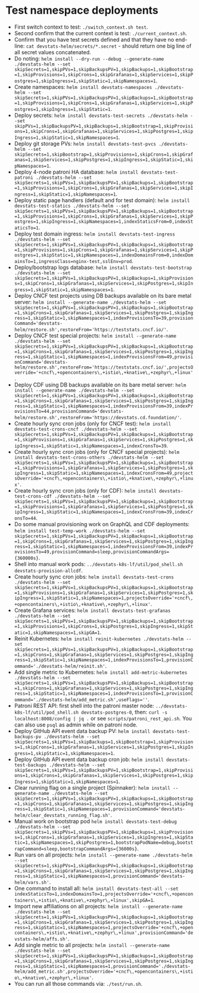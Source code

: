 # Test namespace deployments

- First switch context to test: `./switch_context.sh test`.
- Second confirm that the current context is test: `./current_context.sh`.
- Confirm that you have test secrets defined and that they have no end-line: `cat devstats-helm/secrets/*.secret` - should return one big line of all secret values concatenated.
- Do noting: `helm install --dry-run --debug --generate-name ./devstats-helm --set skipSecrets=1,skipPVs=1,skipBackupsPV=1,skipBackups=1,skipBootstrap=1,skipProvisions=1,skipCrons=1,skipGrafanas=1,skipServices=1,skipPostgres=1,skipIngress=1,skipStatic=1,skipNamespaces=1`.
- Create namespaces: `helm install devstats-namespaces ./devstats-helm --set skipSecrets=1,skipPVs=1,skipBackupsPV=1,skipBackups=1,skipBootstrap=1,skipProvisions=1,skipCrons=1,skipGrafanas=1,skipServices=1,skipPostgres=1,skipIngress=1,skipStatic=1`.
- Deploy secrets: `helm install devstats-test-secrets ./devstats-helm --set skipPVs=1,skipBackupsPV=1,skipBackups=1,skipBootstrap=1,skipProvisions=1,skipCrons=1,skipGrafanas=1,skipServices=1,skipPostgres=1,skipIngress=1,skipStatic=1,skipNamespaces=1`.
- Deploy git storage PVs: `helm install devstats-test-pvcs ./devstats-helm --set skipSecrets=1,skipBootstrap=1,skipProvisions=1,skipCrons=1,skipGrafanas=1,skipServices=1,skipPostgres=1,skipIngress=1,skipStatic=1,skipNamespaces=1`.
- Deploy 4-node patroni HA database: `helm install devstats-test-patroni ./devstats-helm --set skipSecrets=1,skipPVs=1,skipBackupsPV=1,skipBackups=1,skipBootstrap=1,skipProvisions=1,skipCrons=1,skipGrafanas=1,skipServices=1,skipIngress=1,skipStatic=1,skipNamespaces=1`.
- Deploy static page handlers (default and for test domain): `helm install devstats-test-statics ./devstats-helm --set skipSecrets=1,skipPVs=1,skipBackupsPV=1,skipBackups=1,skipBootstrap=1,skipProvisions=1,skipCrons=1,skipGrafanas=1,skipServices=1,skipPostgres=1,skipIngress=1,skipNamespaces=1,indexStaticsFrom=0,indexStaticsTo=1`.
- Deploy test domain ingress: `helm install devstats-test-ingress ./devstats-helm --set skipSecrets=1,skipPVs=1,skipBackupsPV=1,skipBackups=1,skipBootstrap=1,skipProvisions=1,skipCrons=1,skipGrafanas=1,skipServices=1,skipPostgres=1,skipStatic=1,skipNamespaces=1,indexDomainsFrom=0,indexDomainsTo=1,ingressClass=nginx-test,sslEnv=prod`.
- Deploy/bootstrap logs database: `helm install devstats-test-bootstrap ./devstats-helm --set skipSecrets=1,skipPVs=1,skipBackupsPV=1,skipBackups=1,skipProvisions=1,skipCrons=1,skipGrafanas=1,skipServices=1,skipPostgres=1,skipIngress=1,skipStatic=1,skipNamespaces=1`.
- Deploy CNCF test projects using DB backups available on its bare metal server: `helm install --generate-name ./devstats-helm --set skipSecrets=1,skipPVs=1,skipBackupsPV=1,skipBackups=1,skipBootstrap=1,skipCrons=1,skipGrafanas=1,skipServices=1,skipPostgres=1,skipIngress=1,skipStatic=1,skipNamespaces=1,indexProvisionsTo=39,provisionCommand='devstats-helm/restore.sh',restoreFrom='https://teststats.cncf.io/'`.
- Deploy CNCF test special projects: `helm install --generate-name ./devstats-helm --set skipSecrets=1,skipPVs=1,skipBackupsPV=1,skipBackups=1,skipBootstrap=1,skipCrons=1,skipGrafanas=1,skipServices=1,skipPostgres=1,skipIngress=1,skipStatic=1,skipNamespaces=1,indexProvisionsFrom=49,provisionCommand='devstats-helm/restore.sh',restoreFrom='https://teststats.cncf.io/',projectsOverride='+cncf\,+opencontainers\,+istio\,+knative\,+zephyr\,+linux'`.
- Deploy CDF using DB backups available on its bare metal server: `helm install --generate-name ./devstats-helm --set skipSecrets=1,skipPVs=1,skipBackupsPV=1,skipBackups=1,skipBootstrap=1,skipCrons=1,skipGrafanas=1,skipServices=1,skipPostgres=1,skipIngress=1,skipStatic=1,skipNamespaces=1,indexProvisionsFrom=39,indexProvisionsTo=44,provisionCommand='devstats-helm/restore.sh',restoreFrom='https://devstats.cd.foundation/'`.
- Create hourly sync cron jobs (only for CNCF test): `helm install devstats-test-crons-cncf ./devstats-helm --set skipSecrets=1,skipPVs=1,skipBackupsPV=1,skipBackups=1,skipBootstrap=1,skipProvisions=1,skipGrafanas=1,skipServices=1,skipPostgres=1,skipIngress=1,skipStatic=1,skipNamespaces=1,indexCronsTo=39`.
- Create hourly sync cron jobs (only for CNCF special projects): `helm install devstats-test-crons-others ./devstats-helm --set skipSecrets=1,skipPVs=1,skipBackupsPV=1,skipBackups=1,skipBootstrap=1,skipProvisions=1,skipGrafanas=1,skipServices=1,skipPostgres=1,skipIngress=1,skipStatic=1,skipNamespaces=1,indexCronsFrom=49,projectsOverride='+cncf\,+opencontainers\,+istio\,+knative\,+zephyr\,+linux'`.
- Create hourly sync cron jobs (only for CDF): `helm install devstats-test-crons-cdf ./devstats-helm --set skipSecrets=1,skipPVs=1,skipBackupsPV=1,skipBackups=1,skipBootstrap=1,skipProvisions=1,skipGrafanas=1,skipServices=1,skipPostgres=1,skipIngress=1,skipStatic=1,skipNamespaces=1,indexCronsFrom=39,indexCronsTo=44`.
- Do some manual provisioning work on GraphQL and CDF deployments: `helm install test-temp-work ./devstats-helm --set skipSecrets=1,skipPVs=1,skipBackupsPV=1,skipBackups=1,skipBootstrap=1,skipCrons=1,skipGrafanas=1,skipServices=1,skipPostgres=1,skipIngress=1,skipStatic=1,skipNamespaces=1,indexProvisionsFrom=39,indexProvisionsTo=49,provisionCommand=sleep,provisionCommandArgs={360000s}`.
- Shell into manual work pods: `../devstats-k8s-lf/util/pod_shell.sh devstats-provision-allcdf`.
- Create hourly sync cron jobs: `helm install devstats-test-crons ./devstats-helm --set skipSecrets=1,skipPVs=1,skipBackupsPV=1,skipBackups=1,skipBootstrap=1,skipProvisions=1,skipGrafanas=1,skipServices=1,skipPostgres=1,skipIngress=1,skipStatic=1,skipNamespaces=1,projectsOverride='+cncf\,+opencontainers\,+istio\,+knative\,+zephyr\,+linux'`.
- Create Grafana services: `helm install devstats-test-grafanas ./devstats-helm --set skipSecrets=1,skipPVs=1,skipBackupsPV=1,skipBackups=1,skipBootstrap=1,skipProvisions=1,skipCrons=1,skipPostgres=1,skipIngress=1,skipStatic=1,skipNamespaces=1,skipGA=1`.
- Reinit Kubernetes: `helm install reinit-kubernetes ./devstats-helm --set skipSecrets=1,skipPVs=1,skipBackupsPV=1,skipBackups=1,skipBootstrap=1,skipCrons=1,skipGrafanas=1,skipServices=1,skipPostgres=1,skipIngress=1,skipStatic=1,skipNamespaces=1,indexProvisionsTo=1,provisionCommand='./devstats-helm/reinit.sh'`.
- Add single metric to Kubernetes: `helm install add-metric-kubernetes ./devstats-helm --set skipSecrets=1,skipPVs=1,skipBackupsPV=1,skipBackups=1,skipBootstrap=1,skipCrons=1,skipGrafanas=1,skipServices=1,skipPostgres=1,skipIngress=1,skipStatic=1,skipNamespaces=1,indexProvisionsTo=1,provisionCommand='./devstats-helm/add_metric.sh',useFlags=''`.
- Patroni REST API: first shell into the patroni master node: `../devstats-k8s-lf/util/pod_shell.sh devstats-postgres-0`, then: `curl -s localhost:8008/config | jq .` or see `scripts/patroni_rest_api.sh`. You can also use `psql` as admin while on patroni node.
- Deploy GitHub API event data backup PV: `helm install devstats-test-backups-pv ./devstats-helm --set skipSecrets=1,skipPVs=1,skipBackups=1,skipBootstrap=1,skipProvisions=1,skipCrons=1,skipGrafanas=1,skipServices=1,skipPostgres=1,skipIngress=1,skipStatic=1,skipNamespaces=1`.
- Deploy GitHub API event data backup cron job: `helm install devstats-test-backups ./devstats-helm --set skipSecrets=1,skipPVs=1,skipBackupsPV=1,skipBootstrap=1,skipProvisions=1,skipCrons=1,skipGrafanas=1,skipServices=1,skipPostgres=1,skipIngress=1,skipStatic=1,skipNamespaces=1`.
- Clear running flag on a single project (Spinnaker): `helm install --generate-name ./devstats-helm --set skipSecrets=1,skipPVs=1,skipBackupsPV=1,skipBackups=1,skipBootstrap=1,skipCrons=1,skipGrafanas=1,skipServices=1,skipPostgres=1,skipIngress=1,skipStatic=1,skipNamespaces=1,provisionCommand='devstats-helm/clear_devstats_running_flag.sh'`.
- Manual work on bootstrap pod `helm install devstats-test-debug ./devstats-helm --set skipSecrets=1,skipPVs=1,skipBackupsPV=1,skipBackups=1,skipProvisions=1,skipCrons=1,skipGrafanas=1,skipServices=1,skipIngress=1,skipStatic=1,skipNamespaces=1,skipPostgres=1,bootstrapPodName=debug,bootstrapCommand=sleep,bootstrapCommandArgs={36000s}`.
- Run vars on all projects: `helm install --generate-name ./devstats-helm --set skipSecrets=1,skipPVs=1,skipBackupsPV=1,skipBackups=1,skipBootstrap=1,skipCrons=1,skipGrafanas=1,skipServices=1,skipPostgres=1,skipIngress=1,skipStatic=1,skipNamespaces=1,provisionCommand='devstats-helm/vars.sh'`.
- One command to install all: `helm install devstats-test-all --set indexStaticsTo=1,indexDomainsTo=1,projectsOverride='+cncf\,+opencontainers\,+istio\,+knative\,+zephyr\,+linux',skipGA=1`.
- Import new affiliations on all projects: `helm install --generate-name ./devstats-helm --set skipSecrets=1,skipPVs=1,skipBackupsPV=1,skipBackups=1,skipBootstrap=1,skipCrons=1,skipGrafanas=1,skipServices=1,skipPostgres=1,skipIngress=1,skipStatic=1,skipNamespaces=1,projectsOverride='+cncf\,+opencontainers\,+istio\,+knative\,+zephyr\,+linux',provisionCommand='devstats-helm/affs.sh'`.
- Add single metric to all projects: `helm install --generate-name ./devstats-helm --set skipSecrets=1,skipPVs=1,skipBackupsPV=1,skipBackups=1,skipBootstrap=1,skipCrons=1,skipGrafanas=1,skipServices=1,skipPostgres=1,skipIngress=1,skipStatic=1,skipNamespaces=1,provisionCommand='./devstats-helm/add_metric.sh',projectsOverride='+cncf\,+opencontainers\,+istio\,+knative\,+zephyr\,+linux'`.
- You can run all those commands via: `./test/run.sh`.
